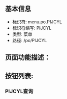 
## 基本信息

- 标识符: menu.po.PIJCYL
- 标识符缩写: PIJCYL
- 类型: 菜单
- 路径: /po/PIJCYL

## 页面功能描述：





## 按钮列表:


### PIJCYL查询


